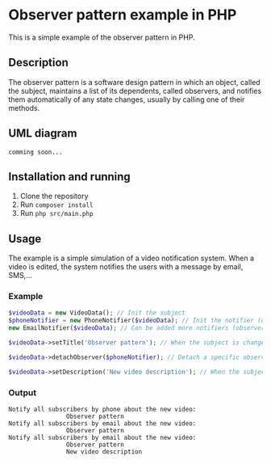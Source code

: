 # Observer pattern example in PHP
This is a simple example of the observer pattern in PHP.

## Description
The observer pattern is a software design pattern in which an object, called the subject, maintains a list of its dependents, called observers, and notifies them automatically of any state changes, usually by calling one of their methods.

## UML diagram
```
comming soon...
```

## Installation and running
1. Clone the repository
2. Run `composer install`
3. Run `php src/main.php`

## Usage
The example is a simple simulation of a video notification system. When a video is edited, the system notifies the users with a message by email, SMS,...

### Example
```php
$videoData = new VideoData(); // Init the subject
$phoneNotifier = new PhoneNotifier($videoData); // Init the notifier (observer)
new EmailNotifier($videoData); // Can be added more notifiers (observers) | Discarded in this example

$videoData->setTitle('Observer pattern'); // When the subject is changed, the observers are notified

$videoData->detachObserver($phoneNotifier); // Detach a specific observer

$videoData->setDescription('New video description'); // When the subject is changed, the observers are notified
```

### Output
```
Notify all subscribers by phone about the new video: 
                Observer pattern 
Notify all subscribers by email about the new video: 
                Observer pattern 
Notify all subscribers by email about the new video: 
                Observer pattern 
                New video description
```
